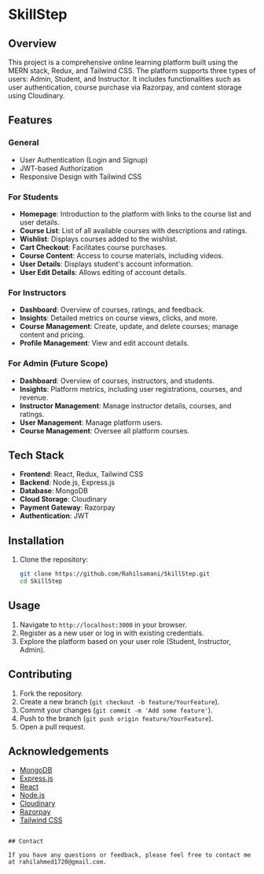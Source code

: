 
# SkillStep

## Overview

This project is a comprehensive online learning platform built using the MERN stack, Redux, and Tailwind CSS. The platform supports three types of users: Admin, Student, and Instructor. It includes functionalities such as user authentication, course purchase via Razorpay, and content storage using Cloudinary.

## Features

### General
- User Authentication (Login and Signup)
- JWT-based Authorization
- Responsive Design with Tailwind CSS

### For Students
- **Homepage**: Introduction to the platform with links to the course list and user details.
- **Course List**: List of all available courses with descriptions and ratings.
- **Wishlist**: Displays courses added to the wishlist.
- **Cart Checkout**: Facilitates course purchases.
- **Course Content**: Access to course materials, including videos.
- **User Details**: Displays student's account information.
- **User Edit Details**: Allows editing of account details.

### For Instructors
- **Dashboard**: Overview of courses, ratings, and feedback.
- **Insights**: Detailed metrics on course views, clicks, and more.
- **Course Management**: Create, update, and delete courses; manage content and pricing.
- **Profile Management**: View and edit account details.

### For Admin (Future Scope)
- **Dashboard**: Overview of courses, instructors, and students.
- **Insights**: Platform metrics, including user registrations, courses, and revenue.
- **Instructor Management**: Manage instructor details, courses, and ratings.
- **User Management**: Manage platform users.
- **Course Management**: Oversee all platform courses.

## Tech Stack

- **Frontend**: React, Redux, Tailwind CSS
- **Backend**: Node.js, Express.js
- **Database**: MongoDB
- **Cloud Storage**: Cloudinary
- **Payment Gateway**: Razorpay
- **Authentication**: JWT

## Installation

1. Clone the repository:
   ```sh
   git clone https://github.com/Rahilsamani/SkillStep.git
   cd SkillStep
   ```

## Usage

1. Navigate to `http://localhost:3000` in your browser.
2. Register as a new user or log in with existing credentials.
3. Explore the platform based on your user role (Student, Instructor, Admin).

## Contributing

1. Fork the repository.
2. Create a new branch (`git checkout -b feature/YourFeature`).
3. Commit your changes (`git commit -m 'Add some feature'`).
4. Push to the branch (`git push origin feature/YourFeature`).
5. Open a pull request.


## Acknowledgements

- [MongoDB](https://www.mongodb.com/)
- [Express.js](https://expressjs.com/)
- [React](https://reactjs.org/)
- [Node.js](https://nodejs.org/)
- [Cloudinary](https://cloudinary.com/)
- [Razorpay](https://razorpay.com/)
- [Tailwind CSS](https://tailwindcss.com/)

```

## Contact

If you have any questions or feedback, please feel free to contact me at rahilahmed1720@gmail.com.

